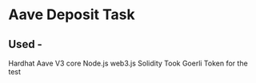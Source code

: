 # Aave Deposit Task

## Used - 
Hardhat
Aave V3 core
Node.js
web3.js
Solidity
Took Goerli Token for the test

